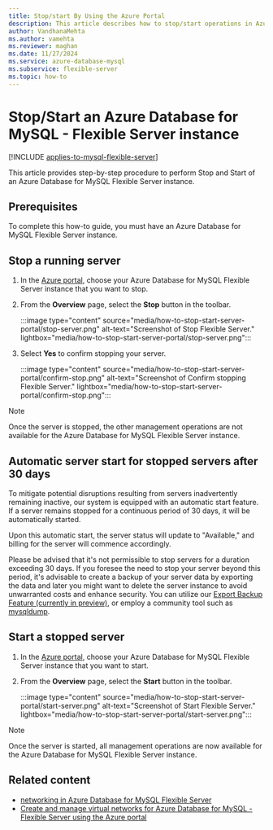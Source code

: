 ```yaml
---
title: Stop/start By Using the Azure Portal
description: This article describes how to stop/start operations in Azure Database for MySQL - Flexible Server by using the Azure portal.
author: VandhanaMehta
ms.author: vamehta
ms.reviewer: maghan
ms.date: 11/27/2024
ms.service: azure-database-mysql
ms.subservice: flexible-server
ms.topic: how-to
---
```


# Stop/Start an Azure Database for MySQL - Flexible Server instance

[!INCLUDE [applies-to-mysql-flexible-server](../includes/applies-to-mysql-flexible-server.md)]

This article provides step-by-step procedure to perform Stop and Start of an Azure Database for MySQL Flexible Server instance.

## Prerequisites

To complete this how-to guide, you must have an Azure Database for MySQL Flexible Server instance.

## Stop a running server

1. In the [Azure portal](https://portal.azure.com/), choose your Azure Database for MySQL Flexible Server instance that you want to stop.

1. From the **Overview** page, select the **Stop** button in the toolbar.

    :::image type="content" source="media/how-to-stop-start-server-portal/stop-server.png" alt-text="Screenshot of Stop Flexible Server." lightbox="media/how-to-stop-start-server-portal/stop-server.png":::

1. Select **Yes** to confirm stopping your server.

    :::image type="content" source="media/how-to-stop-start-server-portal/confirm-stop.png" alt-text="Screenshot of Confirm stopping Flexible Server." lightbox="media/how-to-stop-start-server-portal/confirm-stop.png":::

> [!NOTE]  
> Once the server is stopped, the other management operations are not available for the Azure Database for MySQL Flexible Server instance.

## Automatic server start for stopped servers after 30 days

To mitigate potential disruptions resulting from servers inadvertently remaining inactive, our system is equipped with an automatic start feature. If a server remains stopped for a continuous period of 30 days, it will be automatically started.

Upon this automatic start, the server status will update to "Available," and billing for the server will commence accordingly.

Please be advised that it's not permissible to stop servers for a duration exceeding 30 days. If you foresee the need to stop your server beyond this period, it's advisable to create a backup of your server data by exporting the data and later you might want to delete the server instance to avoid unwarranted costs and enhance security. You can utilize our [Export Backup Feature (currently in preview)](how-to-trigger-on-demand-backup.md#trigger-an-on-demand-backup-and-export-preview), or employ a community tool such as [mysqldump](https://dev.mysql.com/doc/refman/8.0/en/mysqldump.html).

## Start a stopped server

1. In the [Azure portal](https://portal.azure.com/), choose your Azure Database for MySQL Flexible Server instance that you want to start.

1. From the **Overview** page, select the **Start** button in the toolbar.

    :::image type="content" source="media/how-to-stop-start-server-portal/start-server.png" alt-text="Screenshot of Start Flexible Server." lightbox="media/how-to-stop-start-server-portal/start-server.png":::

> [!NOTE]  
> Once the server is started, all management operations are now available for the Azure Database for MySQL Flexible Server instance.

## Related content

- [networking in Azure Database for MySQL Flexible Server](concepts-networking.md)
- [Create and manage virtual networks for Azure Database for MySQL - Flexible Server using the Azure portal](how-to-manage-virtual-network-portal.md)
